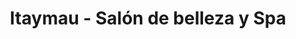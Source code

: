 ---
title: "Itaymau - Salón de belleza y Spa"
url: /puebla/itaymau-salon-de-belleza-y-spa/
shop: Kosmetik
---